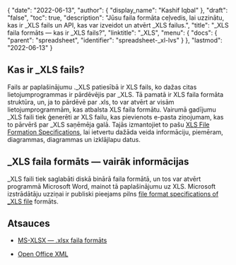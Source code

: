 {
  "date": "2022-06-13",
  "author": {
    "display_name": "Kashif Iqbal"
},
  "draft": "false",
  "toc": true,
  "description": "Jūsu faila formāta ceļvedis, lai uzzinātu, kas ir _XLS fails un API, kas var izveidot un atvērt _XLS failus.",
  "title": "_XLS faila formāts — kas ir _XLS fails?",
  "linktitle": "_XLS",
  "menu": {
    "docs": {
      "parent": "spreadsheet",
      "identifier": "spreadsheet-_xl-lvs"
}
},
  "lastmod": "2022-06-13"
}

## Kas ir \_XLS fails?

Fails ar paplašinājumu .\_XLS patiesībā ir XLS fails, ko dažas citas lietojumprogrammas ir pārdēvējis par \_XLS. Tā pamatā ir XLS faila formāta struktūra, un, ja to pārdēvē par .xls, to var atvērt ar visām lietojumprogrammām, kas atbalsta XLS faila formātu. Vairumā gadījumu \_XLS faili tiek ģenerēti ar XLS failu, kas pievienots e-pasta ziņojumam, kas to pārvērš par \_XLS saņēmēja galā. Tajās izmantojiet to pašu [XLS File Formation Specifications](https://msdn.microsoft.com/en-us/library/cc313154(v#office.12).aspx), lai ietvertu dažāda veida informāciju, piemēram, diagrammas, diagrammas un izklājlapu datus.

## \_XLS faila formāts — vairāk informācijas

\_XLS faili tiek saglabāti diskā binārā faila formātā, un tos var atvērt programmā Microsoft Word, mainot tā paplašinājumu uz XLS. Microsoft izstrādātāju uzziņai ir publiski pieejams pilns [file format specifications of \_XLS file](https://msdn.microsoft.com/en-us/library/dd922181(v#office.12).aspx) formāts.

## Atsauces

* [MS-XLSX — .xlsx faila formāts](https://msdn.microsoft.com/en-us/library/dd922181(v#office.12).aspx)

* [Open Office XML](http://officeopenxml.com/anatomyofOOXML-xlsx.php)


